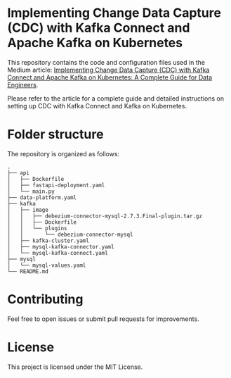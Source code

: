 # Implementing Change Data Capture (CDC) with Kafka Connect and Apache Kafka on Kubernetes

This repository contains the code and configuration files used in the Medium article: [Implementing Change Data Capture (CDC) with Kafka Connect and Apache Kafka on Kubernetes: A Complete Guide for Data Engineers](https://matheusjerico.medium.com/implementing-change-data-capture-cdc-with-kafka-connect-and-apache-kafka-on-kubernetes-a-d3c5ca2fa6d7).

Please refer to the article for a complete guide and detailed instructions on setting up CDC with Kafka Connect and Kafka on Kubernetes.

# Folder structure

The repository is organized as follows:
```
.
├── api
│   ├── Dockerfile
│   ├── fastapi-deployment.yaml
│   └── main.py
├── data-platform.yaml
├── kafka
│   ├── image
│   │   ├── debezium-connector-mysql-2.7.3.Final-plugin.tar.gz
│   │   ├── Dockerfile
│   │   └── plugins
│   │       └── debezium-connector-mysql
│   ├── kafka-cluster.yaml
│   ├── mysql-kafka-connector.yaml
│   └── mysql-kafka-connect.yaml
├── mysql
│   └── mysql-values.yaml
└── README.md
```

# Contributing
Feel free to open issues or submit pull requests for improvements.

# License
This project is licensed under the MIT License.
